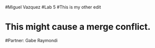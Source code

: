 #Miguel Vazquez
#Lab 5
#This is my other edit


This might cause a merge conflict.
=======
#Partner: Gabe Raymondi


